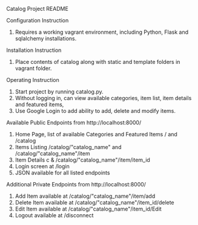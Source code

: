 Catalog Project README

Configuration Instruction
1. Requires a working vagrant environment, including Python, Flask and sqlalchemy installations.

Installation Instruction
1. Place contents of catalog along with static and template folders in vagrant folder.

Operating Instruction
1. Start project by running catalog.py.
2. Without logging in, can view available categories, item list, item details and featured items,
3. Use Google Login to add ability to add, delete and modify items.

Available Public Endpoints from http://localhost:8000/
1. Home Page, list of available Categories and Featured Items / and /catalog
2. Items Listing /catalog/"catalog_name" and /catalog/"catalog_name"/item
3. Item Details c & /catalog/"catalog_name"/item/item_id
4. Login screen at /login
5. JSON available for all listed endpoints

Additional Private Endpoints from http://localhost:8000/
1. Add Item available at /catalog/"catalog_name"/item/add
2. Delete Item available at /catalog/"catalog_name"/item_id/delete
3. Edit Item available at /catalog/"catalog_name"/item_id/Edit
4. Logout available at /disconnect
